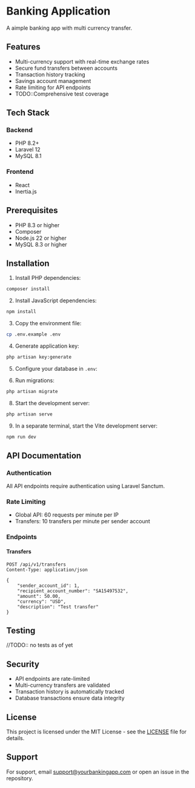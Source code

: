# Banking Application

A aimple banking app with multi currency transfer.

## Features

-  Multi-currency support with real-time exchange rates
-  Secure fund transfers between accounts
-  Transaction history tracking
-  Savings account management
-  Rate limiting for API endpoints
-  TODO::Comprehensive test coverage

## Tech Stack

### Backend
- PHP 8.2+
- Laravel 12
- MySQL 8.1

### Frontend
- React
- Inertia.js

## Prerequisites

- PHP 8.3 or higher
- Composer
- Node.js 22 or higher
- MySQL 8.3 or higher

## Installation


1. Install PHP dependencies:
```bash
composer install
```

2. Install JavaScript dependencies:
```bash
npm install
```

3. Copy the environment file:
```bash
cp .env.example .env
```

4. Generate application key:
```bash
php artisan key:generate
```

5. Configure your database in `.env`:


7. Run migrations:
```bash
php artisan migrate
```

8. Start the development server:
```bash
php artisan serve
```

9. In a separate terminal, start the Vite development server:
```bash
npm run dev
```

## API Documentation

### Authentication
All API endpoints require authentication using Laravel Sanctum.

### Rate Limiting
- Global API: 60 requests per minute per IP
- Transfers: 10 transfers per minute per sender account

### Endpoints

#### Transfers
```http
POST /api/v1/transfers
Content-Type: application/json

{
    "sender_account_id": 1,
    "recipient_account_number": "SA15497532",
    "amount": 50.00,
    "currency": "USD",
    "description": "Test transfer"
}
```



## Testing

//TODO:: no tests as of yet

## Security

- API endpoints are rate-limited
- Multi-currency transfers are validated
- Transaction history is automatically tracked
- Database transactions ensure data integrity


## License

This project is licensed under the MIT License - see the [LICENSE](LICENSE) file for details.

## Support

For support, email support@yourbankingapp.com or open an issue in the repository. 